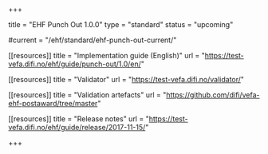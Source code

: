 +++

title = "EHF Punch Out 1.0.0"
type = "standard"
status = "upcoming"

#current = "/ehf/standard/ehf-punch-out-current/"

[[resources]]
title = "Implementation guide (English)"
url = "https://test-vefa.difi.no/ehf/guide/punch-out/1.0/en/"

[[resources]]
title = "Validator"
url = "https://test-vefa.difi.no/validator/"

[[resources]]
title = "Validation artefacts"
url = "https://github.com/difi/vefa-ehf-postaward/tree/master"

[[resources]]
title = "Release notes"
url = "https://test-vefa.difi.no/ehf/guide/release/2017-11-15/"

+++
